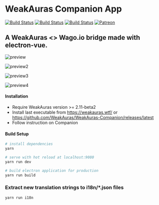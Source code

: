 # WeakAuras Companion App

[![Build Status](https://github.com/WeakAuras/WeakAuras-Companion/workflows/Windows%20Build/badge.svg)](https://github.com/WeakAuras/WeakAuras-Companion/actions?workflow=Windows%20Build/) [![Build Status](https://github.com/WeakAuras/WeakAuras-Companion/workflows/Linux%20Build/badge.svg)](https://github.com/WeakAuras/WeakAuras-Companion/actions?workflow=Linux%20Build/) [![Build Status](https://travis-ci.org/WeakAuras/WeakAuras-Companion.svg?branch=master)](https://travis-ci.org/WeakAuras/WeakAuras-Companion) [![Patreon](https://img.shields.io/badge/patreon-donate-orange.svg)](https://www.patreon.com/weakauras)



## A WeakAuras <> Wago.io bridge made with electron-vue.

![preview](https://i.imgur.com/PObZNPi.png)

![preview2](https://i.imgur.com/cffdU0N.png)

![preview3](https://i.imgur.com/VVCWrfE.png)

![preview4](https://i.imgur.com/48uLOw8.png)

#### Installation

* Require WeakAuras version >= 2.11-beta2
* Install last executable from https://weakauras.wtf/ or https://github.com/WeakAuras/WeakAuras-Companion/releases/latest
* Follow instruction on Companion


#### Build Setup

``` bash
# install dependencies
yarn

# serve with hot reload at localhost:9080
yarn run dev

# build electron application for production
yarn run build
```

### Extract new translation strings to i18n/*.json files

```
yarn run i18n
```

